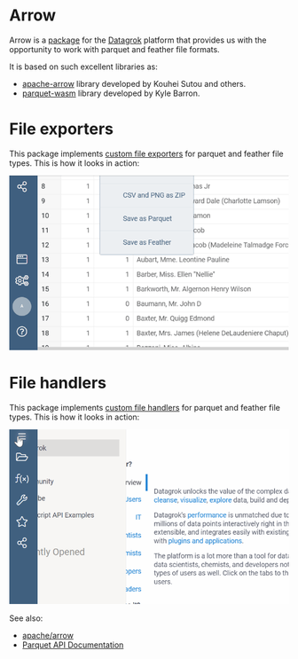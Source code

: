 # Arrow

Arrow is a [package](https://datagrok.ai/help/develop/develop#packages) for the [Datagrok](https://datagrok.ai) platform that provides us with the opportunity to work with parquet and feather file formats. 

It is based on such excellent libraries as:
* [apache-arrow](https://www.npmjs.com/package/apache-arrow) library developed by Kouhei Sutou and others.
* [parquet-wasm](https://www.npmjs.com/package/parquet-wasm) library developed by Kyle Barron.

# File exporters

This package implements [custom file exporters](https://datagrok.ai/help/develop/how-to/file-exporters) for parquet and feather file types. This is how it looks in action:

![](../../packages/Arrow/FileExporters.gif)

# File handlers

This package implements [custom file handlers](https://datagrok.ai/help/develop/how-to/file-handlers) for parquet and feather file types. This is how it looks in action:

![](../../packages/Arrow/FileHandlers_new.gif)

See also:

* [apache/arrow](https://github.com/apache/arrow/tree/4b3f4677b995cb7263e4a4e65daf00189f638617)
* [Parquet API Documentation](https://kylebarron.dev/parquet-wasm/modules/bundler_arrow1.html)
